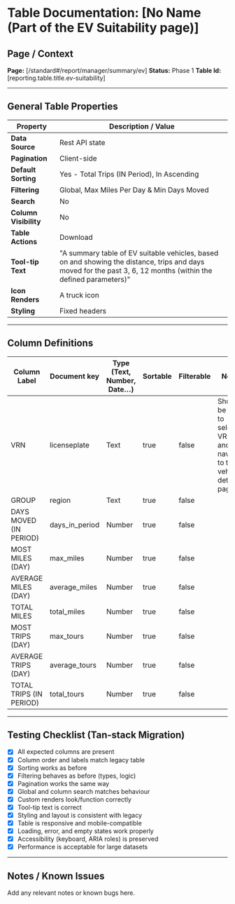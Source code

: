 # Table Documentation: [No Name (Part of the EV Suitability page)]

## Page / Context
**Page:** [/standard#/report/manager/summary/ev]
**Status:** Phase 1
**Table Id:** [reporting.table.title.ev-suitability]

---

## General Table Properties

| Property             | Description / Value |
|----------------------|---------------------|
| **Data Source**      | Rest API state |
| **Pagination**       | Client-side |
| **Default Sorting**  | Yes - Total Trips (IN Period), In Ascending |
| **Filtering**        | Global, Max Miles Per Day & Min Days Moved |
| **Search**           | No |
| **Column Visibility**| No |
| **Table Actions**    | Download |
| **Tool-tip Text**    | "A summary table of EV suitable vehicles, based on and showing the distance, trips and days moved for the past 3, 6, 12 months (within the defined parameters)" |
| **Icon Renders**     | A truck icon |
| **Styling**          | Fixed headers |

---

## Column Definitions

| Column Label          | Document key   | Type (Text, Number, Date…) | Sortable | Filterable | Notes |
|-----------------------|----------------|----------------------------|----------|------------|-------|
|VRN                    | licenseplate   |Text                        |true      |false       |Should be able to select VRN and navigate to the vehicle details page |
|GROUP                  | region         |Text                        |true      |false       |       |
|DAYS MOVED (IN PERIOD) | days_in_period |Number                      |true      |false       |       |
|MOST MILES (DAY)       | max_miles      |Number                      |true      |false       |       |
|AVERAGE MILES (DAY)    | average_miles  |Number                      |true      |false       |       |
|TOTAL MILES            | total_miles    |Number                      |true      |false       |       |
|MOST TRIPS (DAY)       | max_tours      |Number                      |true      |false       |       |
|AVERAGE TRIPS (DAY)    | average_tours  |Number                      |true      |false       |       |
|TOTAL TRIPS (IN PERIOD)| total_tours    |Number                      |true      |false       |       |

---

## Testing Checklist (Tan-stack Migration)

- [X] All expected columns are present
- [X] Column order and labels match legacy table
- [X] Sorting works as before
- [X] Filtering behaves as before (types, logic)
- [X] Pagination works the same way
- [X] Global and column search matches behaviour
- [X] Custom renders look/function correctly
- [X] Tool-tip text is correct
- [X] Styling and layout is consistent with legacy
- [X] Table is responsive and mobile-compatible
- [X] Loading, error, and empty states work properly
- [X] Accessibility (keyboard, ARIA roles) is preserved
- [X] Performance is acceptable for large datasets

---

## Notes / Known Issues

Add any relevant notes or known bugs here.
